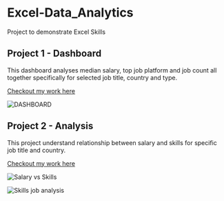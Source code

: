 # Excel-Data_Analytics  

Project to demonstrate Excel Skills  

## Project 1 - Dashboard  

This dashboard analyses median salary, top job platform and job count all together specifically for selected job title, country and type.  

[Checkout my work here]()  

![DASHBOARD](https://github.com/user-attachments/assets/15f3adcf-1814-4f8e-bccd-18405957acf2)  

## Project 2 - Analysis  

This project understand relationship between salary and skills for specific job title and country.  

[Checkout my work here]()  

![Salary vs Skills](https://github.com/user-attachments/assets/90066fec-93e3-4e31-8dcf-83af1f527717)  

![Skills job analysis](https://github.com/user-attachments/assets/9cab82f4-f070-4df8-9e95-4a2fb71ce2b4)  
